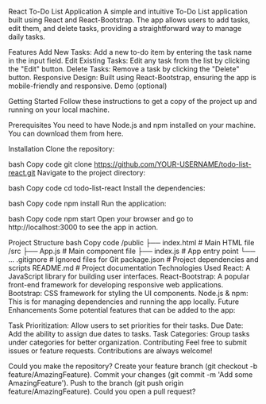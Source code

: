 React To-Do List Application
A simple and intuitive To-Do List application built using React and React-Bootstrap. The app allows users to add tasks, edit them, and delete tasks, providing a straightforward way to manage daily tasks.

Features
Add New Tasks: Add a new to-do item by entering the task name in the input field.
Edit Existing Tasks: Edit any task from the list by clicking the "Edit" button.
Delete Tasks: Remove a task by clicking the "Delete" button.
Responsive Design: Built using React-Bootstrap, ensuring the app is mobile-friendly and responsive.
Demo
(optional)

Getting Started
Follow these instructions to get a copy of the project up and running on your local machine.

Prerequisites
You need to have Node.js and npm installed on your machine. You can download them from here.

Installation
Clone the repository:

bash
Copy code
git clone https://github.com/YOUR-USERNAME/todo-list-react.git
Navigate to the project directory:

bash
Copy code
cd todo-list-react
Install the dependencies:

bash
Copy code
npm install
Run the application:

bash
Copy code
npm start
Open your browser and go to http://localhost:3000 to see the app in action.

Project Structure
bash
Copy code
/public
  ├── index.html       # Main HTML file
/src
  ├── App.js           # Main component file
  ├── index.js         # App entry point
  └── ...
.gitignore             # Ignored files for Git
package.json           # Project dependencies and scripts
README.md              # Project documentation
Technologies Used
React: A JavaScript library for building user interfaces.
React-Bootstrap: A popular front-end framework for developing responsive web applications.
Bootstrap: CSS framework for styling the UI components.
Node.js & npm: This is for managing dependencies and running the app locally.
Future Enhancements
Some potential features that can be added to the app:

Task Prioritization: Allow users to set priorities for their tasks.
Due Date: Add the ability to assign due dates to tasks.
Task Categories: Group tasks under categories for better organization.
Contributing
Feel free to submit issues or feature requests. Contributions are always welcome!

Could you make the repository?
Create your feature branch (git checkout -b feature/AmazingFeature).
Commit your changes (git commit -m 'Add some AmazingFeature').
Push to the branch (git push origin feature/AmazingFeature).
Could you open a pull request?

